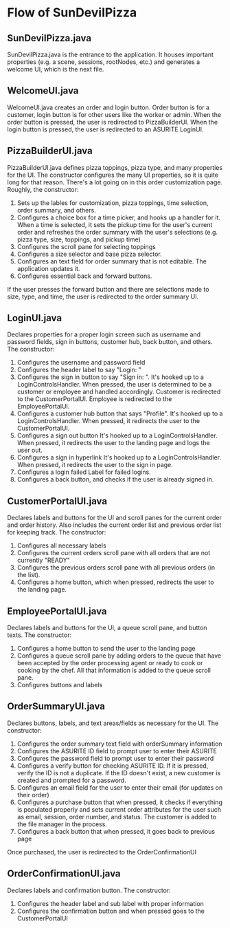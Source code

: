 # Flow of SunDevilPizza

## SunDevilPizza.java

SunDevilPizza.java is the entrance to the application. It houses important properties (e.g. a scene, sessions, rootNodes, etc.) and generates a welcome UI, which is the next file.

## WelcomeUI.java

WelcomeUI.java creates an order and login button. Order button is for a customer, login button is for other users like the worker or admin. When the order button is pressed, the user is redirected to PizzaBuilderUI. When the login button is pressed, the user is redirected to an ASURITE LoginUI.

## PizzaBuilderUI.java

PizzaBuilderUI.java defines pizza toppings, pizza type, and many properties for the UI. The constructor configures the many UI properties, so it is quite long for that reason. There's a lot going on in this order customization page. Roughly, the constructor:

1. Sets up the lables for customization, pizza toppings, time selection, order summary, and others.
2. Configures a choice box for a time picker, and hooks up a handler for it. When a time is selected, it sets the pickup time for the user's current order and refreshes the order summary with the user's selections (e.g. pizza type, size, toppings, and pickup time)
3. Configures the scroll pane for selecting toppings
4. Configures a size selector and base pizza selector.
5. Configures an text field for order summary that is not editable. The application updates it.
6. Configures essential back and forward buttons.

If the user presses the forward button and there are selections made to size, type, and time, the user is redirected to the order summary UI.

## LoginUI.java

Declares properties for a proper login screen such as username and password fields, sign in buttons, customer hub, back button, and others. The constructor:

1. Configures the username and password field
2. Configures the header label to say "Login: "
3. Configures the sign in button to say "Sign in: ". It's hooked up to a LoginControlsHandler.
   When pressed, the user is determined to be a customer or employee and handled accordingly. Customer is redirected to the CustomerPortalUI. Employee is redirected to the EmployeePortalUI.
4. Configures a customer hub button that says "Profile". It's hooked up to a LoginControlsHandler. When pressed, it redirects the user to the CustomerPortalUI.
5. Configures a sign out button It's hooked up to a LoginControlsHandler. When pressed, it redirects the user to the landing page and logs the user out.
6. Configures a sign in hyperlink It's hooked up to a LoginControlsHandler. When pressed, it redirects the user to the sign in page.
7. Configures a login failed Label for failed logins.
8. Configures a back button, and checks if the user is already signed in.

## CustomerPortalUI.java

Declares labels and buttons for the UI and scroll panes for the current order and order history. Also includes the current order list and previous order list for keeping track. The constructor:

1. Configures all necessary labels
2. Configures the current orders scroll pane with all orders that are not currently "READY"
3. Configures the previous orders scroll pane with all previous orders (in the list).
4. Configures a home button, which when pressed, redirects the user to the landing page.

## EmployeePortalUI.java

Declares labels and buttons for the UI, a queue scroll pane, and button texts. The constructor:

1. Configures a home button to send the user to the landing page
2. Configures a queue scroll pane by adding orders to the queue that have been accepted by the order processing agent or ready to cook or cooking by the chef. All that information is added to the queue scroll pane.
3. Configures buttons and labels

## OrderSummaryUI.java

Declares buttons, labels, and text areas/fields as necessary for the UI. The constructor:

1. Configures the order summary text field with orderSummary information
2. Configures the ASURITE ID field to prompt user to enter their ASURITE
3. Configures the password field to prompt user to enter their password
4. Configures a verify button for checking ASURITE ID. If it is pressed, verify the ID is not a duplicate. If the ID doesn't exist, a new customer is created and prompted for a password.
5. Configures an email field for the user to enter their email (for updates on their order)
6. Configures a purchase button that when pressed, it checks if everything is populated properly and sets current order attributes for the user such as email, session, order number, and status. The customer is added to the file manager in the process.
7. Configures a back button that when pressed, it goes back to previous page

Once purchased, the user is redirected to the OrderConfirmationUI

## OrderConfirmationUI.java

Declares labels and confirmation button. The constructor:

1. Configures the header label and sub label with proper information
2. Configures the confirmation button and when pressed goes to the CustomerPortalUI
